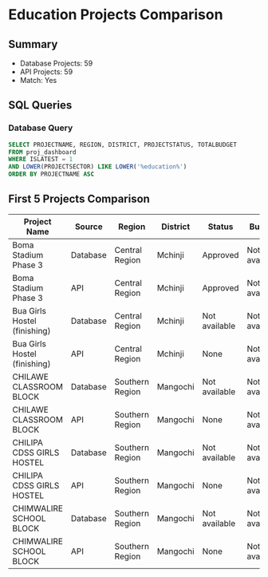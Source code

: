 # Education Projects Comparison

## Summary
* Database Projects: 59
* API Projects: 59
* Match: Yes

## SQL Queries

### Database Query
```sql
SELECT PROJECTNAME, REGION, DISTRICT, PROJECTSTATUS, TOTALBUDGET
FROM proj_dashboard 
WHERE ISLATEST = 1 
AND LOWER(PROJECTSECTOR) LIKE LOWER('%education%')
ORDER BY PROJECTNAME ASC
```

## First 5 Projects Comparison

| Project Name | Source | Region | District | Status | Budget |
|--------------|---------|---------|-----------|---------|----------|
| Boma Stadium Phase 3 | Database | Central Region | Mchinji | Approved | Not available |
| Boma Stadium Phase 3 | API | Central Region | Mchinji | Approved | Not available |
| Bua Girls Hostel (finishing) | Database | Central Region | Mchinji | Not available | Not available |
| Bua Girls Hostel (finishing) | API | Central Region | Mchinji | None | Not available |
| CHILAWE CLASSROOM BLOCK | Database | Southern Region | Mangochi | Not available | Not available |
| CHILAWE CLASSROOM BLOCK | API | Southern Region | Mangochi | None | Not available |
| CHILIPA CDSS GIRLS HOSTEL | Database | Southern Region | Mangochi | Not available | Not available |
| CHILIPA CDSS GIRLS HOSTEL | API | Southern Region | Mangochi | None | Not available |
| CHIMWALIRE SCHOOL BLOCK | Database | Southern Region | Mangochi | Not available | Not available |
| CHIMWALIRE SCHOOL BLOCK | API | Southern Region | Mangochi | None | Not available |
